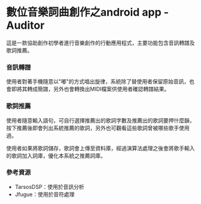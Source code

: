 # 數位音樂詞曲創作之android app - Auditor #
這是一款協助創作初學者進行音樂創作的行動應用程式，主要功能包含音訊轉譜及歌詞推薦。

### 音訊轉譜 ###
使用者對著手機隨意以"嘟"的方式唱出旋律，系統除了替使用者保留原始音訊，也會即將其轉成簡譜，另外也會轉換出MIDI檔案供使用者確認轉譜結果。

### 歌詞推薦 ###
使用者隨意輸入語句，可自行選擇推薦出的歌詞字數及推薦出的歌詞要押什麼韻，按下推薦後即會列出系統推薦的歌詞，另外也可觀看這些歌詞曾被哪些歌手使用過。

使用者如果將歌詞儲存，歌詞會上傳至資料庫，經過演算法處理之後會將歌手輸入的歌詞加入詞庫，優化本系統之推薦詞庫。

### 參考資源 ###
* TarsosDSP：使用於音訊分析
* Jfugue：使用於音符處理
